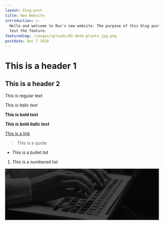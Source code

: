 ```yaml
---
layout: blog-post
title: New Website
introduction: >-
  Hello and welcome to Roz's new website. The purpose of this blog post is to
  test the feature.
featuredimg: /images/uploads/02-desk-plants.jpg.png
postdate: Dec 7 2018
---
```

# This is a header 1

## This is a header 2

This is regular text

_This is italic text_

**This is bold text**

**_This is bold italic text_**

[This is a link](aaspagnuolo.ca)

> This is a quote

* This is a bullet list

1. This is a numbered list

![Keyboard](/images/uploads/blog-cover.jpg)
